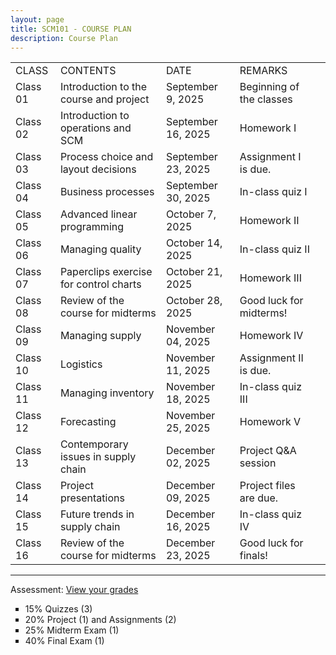 ```yaml
---
layout: page
title: SCM101 - COURSE PLAN
description: Course Plan
---
```


<table>
  <tr>
    <td>CLASS</td>
    <td>CONTENTS</td>
    <td>DATE</td>
    <td>REMARKS</td>
  </tr>
  <tr>
    <td>Class 01</td>
    <td>Introduction to the course and project</td>
    <td>September 9, 2025</td>
    <td>Beginning of the classes</td>
  </tr>
  <tr>
    <td>Class 02</td>
    <td>Introduction to operations and SCM</td>
    <td>September 16, 2025</td>
    <td>Homework I</td>
    <td></td>
  </tr>
  <tr>
    <td>Class 03</td>
    <td>Process choice and layout decisions </td>
    <td>September 23, 2025</td>
    <td>Assignment I is due.</td>
  </tr>
  <tr>
    <td>Class 04</td>
    <td>Business processes</td>
    <td>September 30, 2025 	</td>
    <td>In-class quiz I</td>
  </tr>
  <tr>
    <td>Class 05</td>
    <td>Advanced linear programming</td>
    <td>October 7, 2025</td>
    <td>Homework II</td>
    <td></td>
  </tr>
  <tr>
    <td>Class 06</td>
    <td>Managing quality</td>
    <td>October 14, 2025</td>
    <td>In-class quiz II</td>
  </tr>
  <tr>
    <td>Class 07</td>
    <td>Paperclips exercise for control charts</td>
    <td>October 21, 2025</td>
    <td>Homework III</td>
  </tr>
  <tr>
    <td>Class 08</td>
    <td>Review of the course for midterms</td>
    <td>October 28, 2025</td>
    <td>Good luck for midterms!</td>
  </tr>
  <tr>
    <td>Class 09</td>
    <td>Managing supply</td>
    <td>November 04, 2025</td>
    <td>Homework IV</td>
  </tr>
  <tr>
    <td>Class 10</td>
    <td>Logistics</td>
    <td>November 11, 2025</td>
    <td>Assignment II is due.</td>
  </tr>
  <tr>
    <td>Class 11</td>
    <td>Managing inventory</td>
    <td>November 18, 2025</td>
    <td>In-class quiz III</td>
  </tr>
  <tr>
    <td>Class 12</td>
    <td>Forecasting</td>
    <td>November 25, 2025</td>
    <td>Homework V</td>
  </tr>
  <tr>
    <td>Class 13</td>
    <td>Contemporary issues in supply chain</td>
    <td>December 02, 2025</td>
    <td>Project Q&A session</td>
  </tr>
  <tr>
    <td>Class 14</td>
    <td>Project presentations</td>
    <td>December 09, 2025</td>
    <td>Project files are due.</td>
  </tr>
  <tr>
    <td>Class 15</td>
    <td>Future trends in supply chain</td>
    <td>December 16, 2025</td>
    <td>In-class quiz IV</td>
  </tr>
  <tr>
    <td>Class 16</td>
    <td>Review of the course for midterms</td>
    <td>December 23, 2025</td>
    <td>Good luck for finals!</td>
  </tr>
</table>

<hr class="solid">

Assessment: <a href="https://drive.google.com/file/d/1YWr3qShbdJbqh1If-Z6Xn-qx8c_8h6Cl)">View your grades</a>
  <ul style="list-style-type:square;">
   <li>15% Quizzes (3)</li>
   <li>20% Project (1) and Assignments (2)</li>
   <li>25% Midterm Exam (1)</li>
   <li>40% Final Exam (1)</li>
  </ul>


